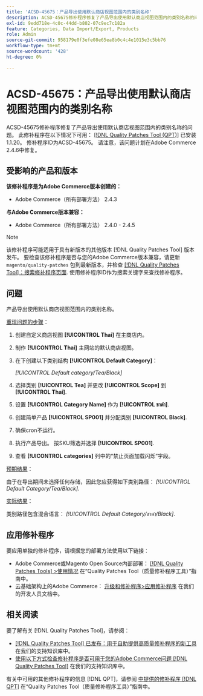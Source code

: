 ```yaml
---
title: 'ACSD-45675：产品导出使用默认商店视图范围内的类别名称'
description: ACSD-45675修补程序修复了产品导出使用默认商店视图范围内的类别名称的问题。 安装[Quality Patches Tool (QPT)](/help/announcements/adobe-commerce-announcements/magento-quality-patches-released-new-tool-to-self-serve-quality-patches.md) 1.1.20后，即可使用此修补程序。 修补程序ID为ACSD-45675。 请注意，该问题计划在Adobe Commerce 2.4.6中修复。
exl-id: 9edd718e-4c0c-44dd-b802-07c9ec7c182a
feature: Categories, Data Import/Export, Products
role: Admin
source-git-commit: 958179e0f3efe08e65ea8b0c4c4e1015e3c5bb76
workflow-type: tm+mt
source-wordcount: '428'
ht-degree: 0%

---
```


# ACSD-45675：产品导出使用默认商店视图范围内的类别名称

ACSD-45675修补程序修复了产品导出使用默认商店视图范围内的类别名称的问题。 此修补程序在以下情况下可用： [[!DNL Quality Patches Tool (QPT)]](/help/announcements/adobe-commerce-announcements/magento-quality-patches-released-new-tool-to-self-serve-quality-patches.md) 已安装1.1.20。 修补程序ID为ACSD-45675。 请注意，该问题计划在Adobe Commerce 2.4.6中修复。

## 受影响的产品和版本

**该修补程序是为Adobe Commerce版本创建的：**

* Adobe Commerce（所有部署方法） 2.4.3

**与Adobe Commerce版本兼容：**

* Adobe Commerce（所有部署方法） 2.4.0 - 2.4.5

>[!NOTE]
>
>该修补程序可能适用于具有新版本的其他版本 [!DNL Quality Patches Tool] 版本发布。 要检查该修补程序是否与您的Adobe Commerce版本兼容，请更新 `magento/quality-patches` 包到最新版本，并检查 [[!DNL Quality Patches Tool]：搜索修补程序页面](https://experienceleague.adobe.com/tools/commerce-quality-patches/index.html). 使用修补程序ID作为搜索关键字来查找修补程序。

## 问题

产品导出使用默认商店视图范围内的类别名称。

<u>重现问题的步骤</u>：

1. 创建自定义商店视图 **[!UICONTROL Thai]** 在主商店内。
1. 制作 **[!UICONTROL Thai]** 主网站的默认商店视图。
1. 在下创建以下类别结构 **[!UICONTROL Default Category]**：

   *[!UICONTROL Default category/Tea/Black]*

1. 选择类别 **[!UICONTROL Tea]** 并更改 **[!UICONTROL Scope]** 到 **[!UICONTROL Thai]**.
1. 设置 **[!UICONTROL Category Name]** 作为 **[!UICONTROL ชาดำ]**.
1. 创建简单产品 **[!UICONTROL SP001]** 并分配类别 **[!UICONTROL Black]**.
1. 确保cron不运行。
1. 执行产品导出。 按SKU筛选并选择 **[!UICONTROL SP001]**.
1. 查看 **[!UICONTROL categories]** 列中的“禁止页面加载闪烁”字段。

<u>预期结果</u>：

由于在导出期间未选择任何存储，因此您应获得如下类别路径： *[!UICONTROL Default Category/Tea/Black]*.

<u>实际结果</u>：

类别路径包含混合语言： *[!UICONTROL Default Category/ชาดำ/Black]*.

## 应用修补程序

要应用单独的修补程序，请根据您的部署方法使用以下链接：

* Adobe Commerce或Magento Open Source内部部署： [[!DNL Quality Patches Tools] >使用情况](https://experienceleague.adobe.com/docs/commerce-operations/tools/quality-patches-tool/usage.html) 在“Quality Patches Tool（质量修补程序工具）”指南中。
* 云基础架构上的Adobe Commerce： [升级和修补程序>应用修补程序](https://devdocs.magento.com/cloud/project/project-patch.html) 在我们的开发人员文档中。

## 相关阅读

要了解有关 [!DNL Quality Patches Tool]，请参阅：

* [[!DNL Quality Patches Tool] 已发布：用于自助提供高质量修补程序的新工具](/help/announcements/adobe-commerce-announcements/magento-quality-patches-released-new-tool-to-self-serve-quality-patches.md) 在我们的支持知识库中。
* [使用以下方式检查修补程序是否可用于您的Adobe Commerce问题 [!DNL Quality Patches Tool]](https://experienceleague.adobe.com/docs/commerce-knowledge-base/kb/support-tools/patches/check-patch-for-magento-issue-with-magento-quality-patches.html) 在我们的支持知识库中。

有关中可用的其他修补程序的信息 [!DNL QPT]，请参阅 [中提供的修补程序 [!DNL QPT]](https://experienceleague.adobe.com/tools/commerce-quality-patches/index.html) 在“Quality Patches Tool（质量修补程序工具）”指南中。
